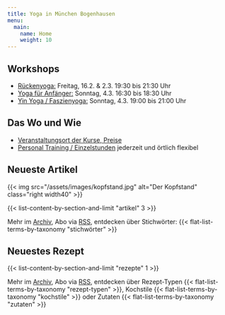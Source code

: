 ```yaml
---
title: Yoga in München Bogenhausen
menu:
  main:
    name: Home
    weight: 10
---
```


[1]: /kurse#anfaengeryoga
[2]: /kurse#rueckenyoga
[3]: /kurse#yinyoga
[4]: /kurse#sportleryoga


## Workshops
- [Rückenyoga:][6] Freitag, 16.2. & 2.3. 19:30 bis 21:30 Uhr
- [Yoga für Anfänger:][5]  Sonntag, 4.3. 16:30 bis 18:30 Uhr
- [Yin Yoga / Faszienyoga:][7] Sonntag, 4.3. 19:00 bis 21:00 Uhr

[5]: /workshops#anfaengeryogaworkshop
[6]: /workshops#rueckenyogaworkshop
[7]: /workshops#yinyogaworkshop


## Das Wo und Wie
- [Veranstaltungsort der Kurse, Preise][8]
- [Personal Training / Einzelstunden][9] jederzeit und örtlich flexibel

[8]: /workshops#veranstaltungsort
[9]: /workshops#personaltraining


## Neueste Artikel

{{< img src="/assets/images/kopfstand.jpg" alt="Der Kopfstand" class="right width40" >}}

{{< list-content-by-section-and-limit "artikel" 3 >}}

Mehr im [Archiv][10], Abo via [RSS][11], entdecken über Stichwörter: {{< flat-list-terms-by-taxonomy "stichwörter" >}}

[10]: /artikel/
[11]: /artikel/feed.xml


## Neuestes Rezept

{{< list-content-by-section-and-limit "rezepte" 1 >}}

Mehr im [Archiv][12], Abo via [RSS][13], entdecken über Rezept-Typen {{< flat-list-terms-by-taxonomy "rezept-typen" >}}, Kochstile {{< flat-list-terms-by-taxonomy "kochstile" >}} oder Zutaten {{< flat-list-terms-by-taxonomy "zutaten" >}}

[12]: /rezepte/
[13]: /rezepte/feed.xml


